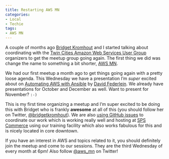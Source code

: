 ```yaml
---
title: Restarting AWS MN
categories:
- Local
- Techie
tags:
- AWS MN
---
```


A couple of months ago [Bridget Kromhout](http://bridgetkromhout.com) and I started talking about coordinating with the [Twin Cities Amazon Web Services User Group](http://www.meetup.com/Twin-Cities-Amazon-Web-Services-User-Group) organizers to get the meetup group going again. The first thing we did was change the name to something a bit shorter, [AWS MN](http://aws.mn/wiki/Home).

We had our first meetup a month ago to get things going again with a pretty loose agenda. This Wednesday we have a presentation I’m _super_ excited about on [Automating AWS with Ansible](http://aws.mn/wiki/Automating_AWS_with_Ansible) by [David Federlein](https://twitter.com/dfed). We already have presentations for October and December as well. Want to present for November? `:-)`

This is my first time organizing a meetup and I’m super excited to be doing this with Bridget who is frankly **awesome** at all of this (you should follow her on Twitter, [@bridgetkromhout](https://twitter.com/bridgetkromhout)). We are also [using GitHub issues](https://github.com/thingles/aws_mn/issues) to coordinate our work which is working really well and hosting at [SPS Commerce](http://www.spscommerce.com) using our training facility which also works fabulous for this and is nicely located in core downtown.

If you have an interest in AWS and topics related to it, you should definitely join the meetup and come to our sessions. They are the third Wednesday of every month at 6pm! Also follow [@aws_mn](https://twitter.com/aws_mn) on Twitter!
